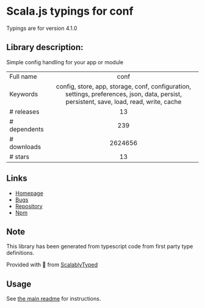 
# Scala.js typings for conf

Typings are for version 4.1.0

## Library description:
Simple config handling for your app or module

|                    |                 |
| ------------------ | :-------------: |
| Full name          | conf |
| Keywords           | config, store, app, storage, conf, configuration, settings, preferences, json, data, persist, persistent, save, load, read, write, cache |
| # releases         | 13 |
| # dependents       | 239 |
| # downloads        | 2624656 |
| # stars            | 13 |

## Links
- [Homepage](https://github.com/sindresorhus/conf#readme)
- [Bugs](https://github.com/sindresorhus/conf/issues)
- [Repository](https://github.com/sindresorhus/conf)
- [Npm](https://www.npmjs.com/package/conf)
    


## Note
This library has been generated from typescript code from first party type definitions.

Provided with :purple_heart: from [ScalablyTyped](https://github.com/oyvindberg/ScalablyTyped)

## Usage
See [the main readme](../../readme.md) for instructions.


